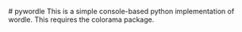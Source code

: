 #   p y w o r d l e 
 
This is a simple console-based python implementation of wordle. This requires the colorama package. 
